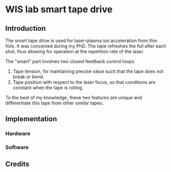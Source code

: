 # WIS lab smart tape drive
## Introduction
The smart tape drive is used for laser-plasma ion acceleration from thin foils. It was conceived during my PhD.
The tape refreshes the foil after each shot, thus allowing for operation at the repetition rate of the laser.

The "smart" part involves two closed feedback control loops:
1. Tape tension, for maintaining precise value such that the tape does not break or bend.
2. Tape position with respect to the laser focus, so that conditions are constant when the tape is rolling.

To the best of my knowledge, these two features are unique and differentiate this tape from other similar tapes.

## Implementation
### Hardware


### Software



## Credits
